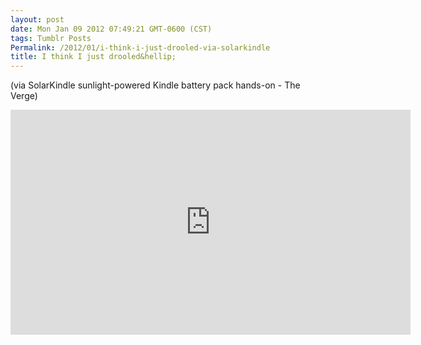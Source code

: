 ```yaml
---
layout: post
date: Mon Jan 09 2012 07:49:21 GMT-0600 (CST)
tags: Tumblr Posts
Permalink: /2012/01/i-think-i-just-drooled-via-solarkindle
title: I think I just drooled&hellip;
---
```


(via SolarKindle sunlight-powered Kindle battery pack hands-on - The Verge)

<iframe src="http://theverge.vid.io/v/06ebf5ae-3a6f-11e1-ac9a-123139255418" data-vidio-id="06ebf5ae-3a6f-11e1-ac9a-123139255418" width="640" height="360" frameborder="0" webkitallowfullscreen="" mozallowfullscreen="" allowfullscreen=""></iframe>
